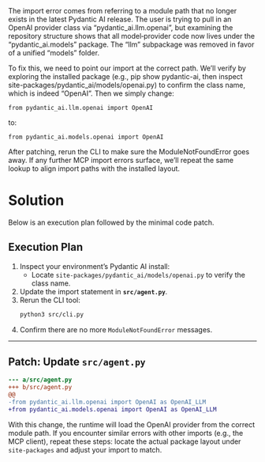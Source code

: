 <think>
The import error comes from referring to a module path that no longer exists in the latest Pydantic AI release. The user is trying to pull in an OpenAI provider class via “pydantic_ai.llm.openai”, but examining the repository structure shows that all model‐provider code now lives under the “pydantic_ai.models” package. The “llm” subpackage was removed in favor of a unified “models” folder.

To fix this, we need to point our import at the correct path. We’ll verify by exploring the installed package (e.g., pip show pydantic-ai, then inspect site-packages/pydantic_ai/models/openai.py) to confirm the class name, which is indeed “OpenAI”. Then we simply change:

    from pydantic_ai.llm.openai import OpenAI

to:

    from pydantic_ai.models.openai import OpenAI

After patching, rerun the CLI to make sure the ModuleNotFoundError goes away. If any further MCP import errors surface, we’ll repeat the same lookup to align import paths with the installed layout.
</think>

# Solution

Below is an execution plan followed by the minimal code patch.

## Execution Plan

1. Inspect your environment’s Pydantic AI install:
   - Locate `site-packages/pydantic_ai/models/openai.py` to verify the class name.
2. Update the import statement in **`src/agent.py`**.
3. Rerun the CLI tool:
   ```bash
   python3 src/cli.py
   ```
4. Confirm there are no more `ModuleNotFoundError` messages.

---

## Patch: Update `src/agent.py`

```diff
--- a/src/agent.py
+++ b/src/agent.py
@@
-from pydantic_ai.llm.openai import OpenAI as OpenAI_LLM
+from pydantic_ai.models.openai import OpenAI as OpenAI_LLM
```

With this change, the runtime will load the OpenAI provider from the correct module path. If you encounter similar errors with other imports (e.g., the MCP client), repeat these steps: locate the actual package layout under `site-packages` and adjust your import to match.

